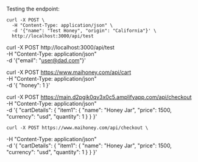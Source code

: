 Testing the endpoint: 

```
curl -X POST \
  -H "Content-Type: application/json" \
  -d '{"name": "Test Honey", "origin": "California"}' \
  http://localhost:3000/api/test

```

curl -X POST http://localhost:3000/api/test \
  -H "Content-Type: application/json" \
  -d '{"email": "user@dad.com"}'

  curl -X POST https://www.maihoney.com/api/cart \
  -H "Content-Type: application/json" \
  -d '{
    "honey": 1
  }'

  
  curl -X POST https://main.d2pgik0qv3x0c5.amplifyapp.com/api/checkout \
  -H "Content-Type: application/json" \
  -d '{
    "cartDetails": {
      "item1": {
        "name": "Honey Jar",
        "price": 1500,
        "currency": "usd",
        "quantity": 1
      }
    }
  }'

    curl -X POST https://www.maihoney.com/api/checkout \
  -H "Content-Type: application/json" \
  -d '{
    "cartDetails": {
      "item1": {
        "name": "Honey Jar",
        "price": 1500,
        "currency": "usd",
        "quantity": 1
      }
    }
  }'